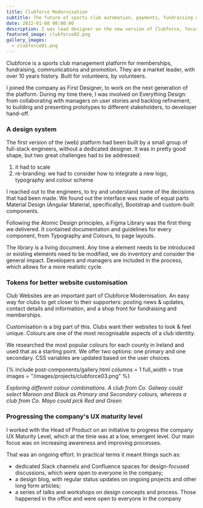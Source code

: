 ```yaml
---
title: Clubforce Modernisation
subtitle: The future of sports club automation, payments, fundraising and communications.
date: 2022-01-08 00:00:00
description: I was lead designer on the new version of Clubforce, focused on improving the experience of thousands of users.
featured_image: clubforce02.png
gallery_images:
  - clubforce01.png
---
```


Clubforce is a sports club management platform for memberships, fundraising, communications and promotion. They are a market leader, with over 10 years history. Built for volunteers, by volunteers.

I joined the company as First Designer, to work on the next generation of the platform. During my time there, I was involved on Everything Design: from collaborating with managers on user stories and backlog refinement, to building and presenting prototypes to different stakeholders, to developer hand-off.

### A design system

The first version of the (web) platform had been built by a small group of full-stack engineers, without a dedicated designer. It was in pretty good shape, but two great challenges had to be addressed:

1. it had to scale
2. re-branding: we had to consider how to integrate a new logo, typography and colour scheme

I reached out to the engineers, to try and understand some of the decisions that had been made. We found out the interface was made of equal parts Material Design (Angular Material, specifically), Bootstrap and custom-built components.

Following the Atomic Design principles, a Figma Library was the first thing we delivered. It contained documentation and guidelines for every component, from Typography and Colours, to page layouts.

The library is a living document. Any time a element needs to be introduced or existing elements need to be modified, we do inventory and consider the general impact. Developers and managers are included in the process, which allows for a more realistic cycle.

### Tokens for better website customisation

Club Websites are an important part of Clubforce Modernisation. An easy way for clubs to get closer to their supporters: posting news & updates, contact details and information, and a shop front for fundraising and memberships.

Customisation is a big part of this. Clubs want their websites to look & feel unique. Colours are one of the most recognisable aspects of a club identity.

We researched the most popular colours for each county in Ireland and used that as a starting point. We offer two options: one primary and one secondary. CSS variables are updated based on the user choices.

{% include post-components/gallery.html
  columns = 1
  full_width = true
  images = "/images/projects/clubforce03.png"
%}

*Exploring different colour combinations. A club from Co. Galway could select Maroon and Black as Primary and Secondary colours, whereas a club from Co. Mayo could pick Red and Green*

### Progressing the company's UX maturity level

I worked with the Head of Product on an initiative to progress the company UX Maturity Level, which at the time was at a low, emergent level. Our main focus was on increasing awareness and improving processes.

That was an ongoing effort. In practical terms it meant things such as:

- dedicated Slack channels and Confluence spaces for design-focused discussions, which were open to everyone in the company;
- a design blog, with regular status updates on ongoing projects and other long form articles;
- a series of talks and workshops on design concepts and process. Those happened in the office and were open to everyone in the company
